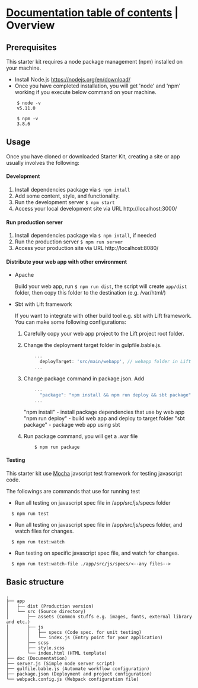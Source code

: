 # [Documentation table of contents](TOC.md) | Overview

## Prerequisites

This starter kit requires a node package management (npm) installed on your machine.

* Install Node.js https://nodejs.org/en/download/
* Once you have completed installation, you will get 'node' and 'npm' working if you execute below command on your machine.

```
    $ node -v
    v5.11.0
```

```
    $ npm -v
    3.8.6
```


## Usage

Once you have cloned or downloaded Starter Kit, creating a site or app usually involves the following:

#### Development

1. Install dependencies package via ```$ npm intall```
2. Add some content, style, and functionality.
3. Run the development server ```$ npm start```
4. Access your local development site via URL http://localhost:3000/


#### Run production server

1. Install dependencies package via ```$ npm intall```, if needed
2. Run the production server ```$ npm run server```
3. Access your production site via URL http://localhost:8080/

#### Distribute your web app with other environment

* Apache

    Build your web app, run ```$ npm run dist```, the script will create ```app/dist``` folder, then copy this folder to the destination (e.g. /var/html/)

* Sbt with Lift framework

    If you want to integrate with other build tool e.g. sbt with Lift framework. You can make some following configurations:

    1. Carefully copy your web app project to the Lift project root folder.

    2. Change the deployment target folder in gulpfile.bable.js.

        ```javascript
            ...
              deployTarget: 'src/main/webapp', // webapp folder in Lift framework
            ...
        ```

    3. Change package command in package.json. Add 

        ```javascript
            ...
              "package": "npm install && npm run deploy && sbt package" 
            ...
        ```

        "npm install" - install package dependencies that use by web app
        "npm run deploy" - build web app and deploy to target folder
        "sbt package" - package web app using sbt

    4. Run package command, you will get a .war file

        ```
            $ npm run package
        ```


#### Testing

This starter kit use [Mocha](https://mochajs.org) javscript test framework for testing javascript code.

The followings are commands that use for running test 

- Run all testing on javascript spec file in /app/src/js/specs folder

```
  $ npm run test
```

- Run all testing on javascript spec file in /app/src/js/specs folder, and watch files for changes.

```
  $ npm run test:watch
```

- Run testing on specific javascript spec file, and watch for changes.

```
  $ npm run test:watch-file ./app/src/js/specs/<--any files-->
```

## Basic structure

```
.
├── app
│   ├── dist (Production version)
│   └── src (Source directory)
│       ├── assets (Common stuffs e.g. images, fonts, external library and etc.)
│       ├── js
│       │   ├── specs (Code spec. for unit testing) 
│       │   └── index.js (Entry point for your application) 
│       ├── scss
│       ├── style.scss
│       └── index.html (HTML template) 
├── doc (Documentation)
├── server.js (Simple node server script)
├── gulfile.bable.js (Automate workflow configuration)
├── package.json (Deployment and project configuration)
└── webpack.config.js (Webpack configuration file)


